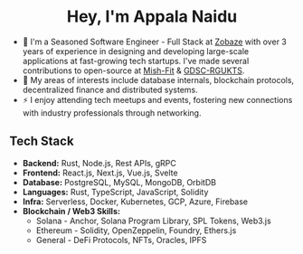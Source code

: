 <h1 align='center'> Hey, I'm Appala Naidu </h1>

- 🔭 I'm a Seasoned Software Engineer - Full Stack at [Zobaze](https://zobaze.com) with over 3 years of experience in designing and developing large-scale applications at fast-growing tech startups. I've made several contributions to open-source at [Mish-Fit](https://github.com/mish-fit) & [GDSC-RGUKTS](https://github.com/gdsc-rgukts).
- 🚀 My areas of interests include database internals, blockchain protocols, decentralized finance and distributed systems.
- ⚡ I enjoy attending tech meetups and events, fostering new connections with industry professionals through networking.


## Tech Stack

- **Backend:** Rust, Node.js, Rest APIs, gRPC
- **Frontend:** React.js, Next.js, Vue.js, Svelte
- **Database:** PostgreSQL, MySQL, MongoDB, OrbitDB
- **Languages:** Rust, TypeScript, JavaScript, Solidity
- **Infra:** Serverless, Docker, Kubernetes, GCP, Azure, Firebase
- **Blockchain / Web3 Skills:**
  - Solana - Anchor, Solana Program Library, SPL Tokens, Web3.js
  - Ethereum - Solidity, OpenZeppelin, Foundry, Ethers.js
  - General - DeFi Protocols, NFTs, Oracles, IPFS
